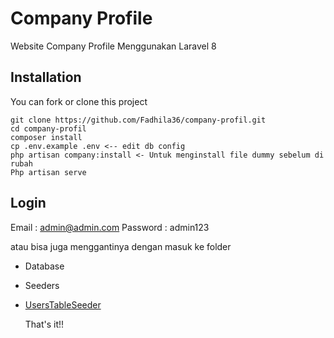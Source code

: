 # Company Profile

Website Company Profile Menggunakan Laravel 8

## Installation

You can fork or clone this project

```
git clone https://github.com/Fadhila36/company-profil.git
cd company-profil
composer install
cp .env.example .env <-- edit db config
php artisan company:install <- Untuk menginstall file dummy sebelum di rubah
Php artisan serve
```

## Login

Email : admin@admin.com
Password : admin123

atau bisa juga menggantinya dengan masuk ke folder

-   Database
-   Seeders
-   [UsersTableSeeder](https://github.com/Fadhila36/company-profil/blob/master/database/seeders/UsersTableSeeder.php)

    That's it!!
